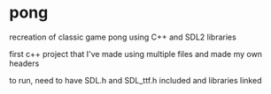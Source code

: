 # pong
recreation of classic game pong using C++ and SDL2 libraries

first c++ project that I've made using multiple files and made my own headers

to run, need to have SDL.h and SDL_ttf.h included and libraries linked

